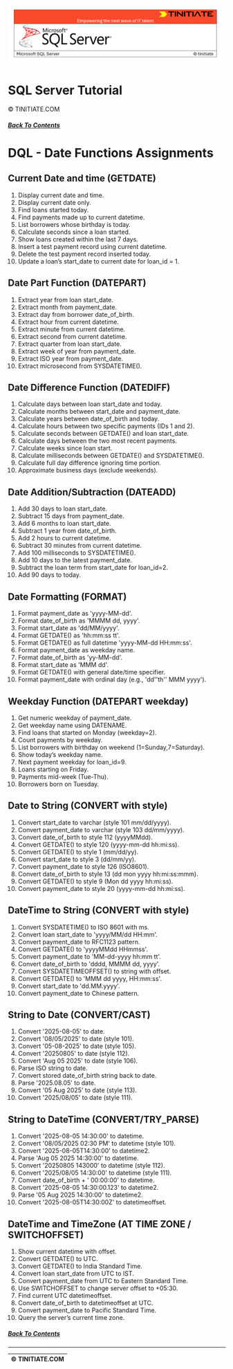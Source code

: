 ![SQL Server Tinitiate Image](../../../sqlserver-sql/sqlserver.png)

# SQL Server Tutorial
&copy; TINITIATE.COM

##### [Back To Contents](./README.md)

# DQL - Date Functions Assignments

## Current Date and time (GETDATE)
1. Display current date and time.
2. Display current date only.
3. Find loans started today.
4. Find payments made up to current datetime.
5. List borrowers whose birthday is today.
6. Calculate seconds since a loan started.
7. Show loans created within the last 7 days.
8. Insert a test payment record using current datetime.
9. Delete the test payment record inserted today.
10. Update a loan’s start_date to current date for loan_id = 1.

## Date Part Function (DATEPART)
1. Extract year from loan start_date.
2. Extract month from payment_date.
3. Extract day from borrower date_of_birth.
4. Extract hour from current datetime.
5. Extract minute from current datetime.
6. Extract second from current datetime.
7. Extract quarter from loan start_date.
8. Extract week of year from payment_date.
9. Extract ISO year from payment_date.
10. Extract microsecond from SYSDATETIME().

## Date Difference Function (DATEDIFF)
1. Calculate days between loan start_date and today.
2. Calculate months between start_date and payment_date.
3. Calculate years between date_of_birth and today.
4. Calculate hours between two specific payments (IDs 1 and 2).
5. Calculate seconds between GETDATE() and loan start_date.
6. Calculate days between the two most recent payments.
7. Calculate weeks since loan start.
8. Calculate milliseconds between GETDATE() and SYSDATETIME().
9. Calculate full day difference ignoring time portion.
10. Approximate business days (exclude weekends).

## Date Addition/Subtraction (DATEADD)
1. Add 30 days to loan start_date.
2. Subtract 15 days from payment_date.
3. Add 6 months to loan start_date.
4. Subtract 1 year from date_of_birth.
5. Add 2 hours to current datetime.
6. Subtract 30 minutes from current datetime.
7. Add 100 milliseconds to SYSDATETIME().
8. Add 10 days to the latest payment_date.
9. Subtract the loan term from start_date for loan_id=2.
10. Add 90 days to today.

## Date Formatting (FORMAT)
1. Format payment_date as 'yyyy-MM-dd'.
2. Format date_of_birth as 'MMMM dd, yyyy'.
3. Format start_date as 'dd/MM/yyyy'.
4. Format GETDATE() as 'hh:mm:ss tt'.
5. Format GETDATE() as full datetime 'yyyy-MM-dd HH:mm:ss'.
6. Format payment_date as weekday name.
7. Format date_of_birth as 'yy-MM-dd'.
8. Format start_date as 'MMM dd'.
9. Format GETDATE() with general date/time specifier.
10. Format payment_date with ordinal day (e.g., 'dd''th'' MMM yyyy').

## Weekday Function (DATEPART weekday)
1. Get numeric weekday of payment_date.
2. Get weekday name using DATENAME.
3. Find loans that started on Monday (weekday=2).
4. Count payments by weekday.
5. List borrowers with birthday on weekend (1=Sunday,7=Saturday).
6. Show today’s weekday name.
7. Next payment weekday for loan_id=9.
8. Loans starting on Friday.
9. Payments mid-week (Tue-Thu).
10. Borrowers born on Tuesday.

## Date to String (CONVERT with style)
1. Convert start_date to varchar (style 101 mm/dd/yyyy).
2. Convert payment_date to varchar (style 103 dd/mm/yyyy).
3. Convert date_of_birth to style 112 (yyyyMMdd).
4. Convert GETDATE() to style 120 (yyyy-mm-dd hh:mi:ss).
5. Convert GETDATE() to style 1 (mm/dd/yy).
6. Convert start_date to style 3 (dd/mm/yy).
7. Convert payment_date to style 126 (ISO8601).
8. Convert date_of_birth to style 13 (dd mon yyyy hh:mi:ss:mmm).
9. Convert GETDATE() to style 9 (Mon dd yyyy hh:mi:ss).
10. Convert payment_date to style 20 (yyyy-mm-dd hh:mi:ss).

## DateTime to String (CONVERT with style)
1. Convert SYSDATETIME() to ISO 8601 with ms.
2. Convert loan start_date to 'yyyy/MM/dd HH:mm'.
3. Convert payment_date to RFC1123 pattern.
4. Convert GETDATE() to 'yyyyMMdd HHmmss'.
5. Convert payment_date to 'MM-dd-yyyy hh:mm tt'.
6. Convert date_of_birth to 'dddd, MMMM dd, yyyy'.
7. Convert SYSDATETIMEOFFSET() to string with offset.
8. Convert GETDATE() to 'MMM dd yyyy, HH:mm:ss'.
9. Convert start_date to 'dd.MM.yyyy'.
10. Convert payment_date to Chinese pattern.

## String to Date (CONVERT/CAST)
1. Convert '2025-08-05' to date.
2. Convert '08/05/2025' to date (style 101).
3. Convert '05-08-2025' to date (style 105).
4. Convert '20250805' to date (style 112).
5. Convert 'Aug 05 2025' to date (style 106).
6. Parse ISO string to date.
7. Convert stored date_of_birth string back to date.
8. Parse '2025.08.05' to date.
9. Convert '05 Aug 2025' to date (style 113).
10. Convert '2025/08/05' to date (style 111).

## String to DateTime (CONVERT/TRY_PARSE)
1. Convert '2025-08-05 14:30:00' to datetime.
2. Convert '08/05/2025 02:30 PM' to datetime (style 101).
3. Convert '2025-08-05T14:30:00' to datetime2.
4. Parse 'Aug 05 2025 14:30:00' to datetime.
5. Convert '20250805 143000' to datetime (style 112).
6. Convert '2025/08/05 14:30:00' to datetime (style 111).
7. Convert date_of_birth + ' 00:00:00' to datetime.
8. Convert '2025-08-05 14:30:00.123' to datetime2.
9. Parse '05 Aug 2025 14:30:00' to datetime2.
10. Convert '2025-08-05T14:30:00Z' to datetimeoffset.

## DateTime and TimeZone (AT TIME ZONE / SWITCHOFFSET)
1. Show current datetime with offset.
2. Convert GETDATE() to UTC.
3. Convert GETDATE() to India Standard Time.
4. Convert loan start_date from UTC to IST.
5. Convert payment_date from UTC to Eastern Standard Time.
6. Use SWITCHOFFSET to change server offset to +05:30.
7. Find current UTC datetimeoffset.
8. Convert date_of_birth to datetimeoffset at UTC.
9. Convert payment_date to Pacific Standard Time.
10. Query the server’s current time zone.

##### [Back To Contents](./README.md)
***
| &copy; TINITIATE.COM |
|----------------------|
